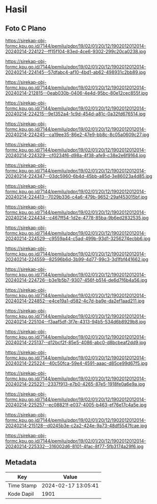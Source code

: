 # Hasil

## Foto C Plano

https://sirekap-obj-formc.kpu.go.id/7144/pemilu/pdpr/19/02/01/20/12/1902012012014-20240214-224122--ff15f104-83ed-4ce6-9302-299c20ca0238.jpg

https://sirekap-obj-formc.kpu.go.id/7144/pemilu/pdpr/19/02/01/20/12/1902012012014-20240214-224145--57dfabc4-af10-4bd1-ab62-498931c2bb89.jpg

https://sirekap-obj-formc.kpu.go.id/7144/pemilu/pdpr/19/02/01/20/12/1902012012014-20240214-212815--0eab030b-0406-4e4d-95bc-80e12cec855f.jpg

https://sirekap-obj-formc.kpu.go.id/7144/pemilu/pdpr/19/02/01/20/12/1902012012014-20240214-224215--9e1352a4-1c9d-454d-a81c-0a32fd676514.jpg

https://sirekap-obj-formc.kpu.go.id/7144/pemilu/pdpr/19/02/01/20/12/1902012012014-20240214-224245--ca19ee35-86e2-47e9-bb8c-8c05a0609c27.jpg

https://sirekap-obj-formc.kpu.go.id/7144/pemilu/pdpr/19/02/01/20/12/1902012012014-20240214-224329--cf0234f6-d98a-4f38-afe9-c38e2e6f9164.jpg

https://sirekap-obj-formc.kpu.go.id/7144/pemilu/pdpr/19/02/01/20/12/1902012012014-20240214-224347--03dc5960-6b4d-45bb-a85d-3e86023a4d85.jpg

https://sirekap-obj-formc.kpu.go.id/7144/pemilu/pdpr/19/02/01/20/12/1902012012014-20240214-224413--7029b336-c4a6-479b-9652-29af453015bf.jpg

https://sirekap-obj-formc.kpu.go.id/7144/pemilu/pdpr/19/02/01/20/12/1902012012014-20240214-224434--c467ff54-1d2e-4778-85ba-9b6ed2832535.jpg

https://sirekap-obj-formc.kpu.go.id/7144/pemilu/pdpr/19/02/01/20/12/1902012012014-20240214-224529--c9559a44-c5ad-499b-93d1-3256274ecbb6.jpg

https://sirekap-obj-formc.kpu.go.id/7144/pemilu/pdpr/19/02/01/20/12/1902012012014-20240214-224559--82596b6d-3b99-4d77-99c3-3d1fbf441662.jpg

https://sirekap-obj-formc.kpu.go.id/7144/pemilu/pdpr/19/02/01/20/12/1902012012014-20240214-224726--b3e1b5b7-9307-456f-b514-de6d7f6b4a56.jpg

https://sirekap-obj-formc.kpu.go.id/7144/pemilu/pdpr/19/02/01/20/12/1902012012014-20240214-224852--e4ce19a1-d582-4c7d-ba9e-da2ef1aad211.jpg

https://sirekap-obj-formc.kpu.go.id/7144/pemilu/pdpr/19/02/01/20/12/1902012012014-20240214-225104--f3aaf5df-3f7e-4313-94b5-534d6b8929b8.jpg

https://sirekap-obj-formc.kpu.go.id/7144/pemilu/pdpr/19/02/01/20/12/1902012012014-20240214-225137--d12bcf2f-85e5-4086-abc0-d8bcbeaf2dd9.jpg

https://sirekap-obj-formc.kpu.go.id/7144/pemilu/pdpr/19/02/01/20/12/1902012012014-20240214-225224--40c50fca-59e4-4591-aaac-d85ce99d67f5.jpg

https://sirekap-obj-formc.kpu.go.id/7144/pemilu/pdpr/19/02/01/20/12/1902012012014-20240214-225221--2337f913-e7b0-4265-87e5-1918fe0a6e9a.jpg

https://sirekap-obj-formc.kpu.go.id/7144/pemilu/pdpr/19/02/01/20/12/1902012012014-20240214-225257--ec08821f-e037-4005-b463-ef76e17c4a5e.jpg

https://sirekap-obj-formc.kpu.go.id/7144/pemilu/pdpr/19/02/01/20/12/1902012012014-20240214-215128--d0245b3e-c2a2-424e-9a73-48df5547fcae.jpg

https://sirekap-obj-formc.kpu.go.id/7144/pemilu/pdpr/19/02/01/20/12/1902012012014-20240214-225332--316002d6-8101-4fac-8f77-5fb3174a29f6.jpg


## Metadata

| Key        | Value               |
| ---------- | ------------------- |
| Time Stamp | 2024-02-17 13:05:41 |
| Kode Dapil | 1901                |



